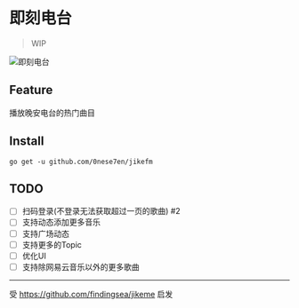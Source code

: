 # 即刻电台
> WIP

![即刻电台](https://raw.githubusercontent.com/findingsea/jikefm/master/dist/example.gif)

## Feature

播放晚安电台的热门曲目

## Install

`go get -u github.com/0nese7en/jikefm`

## TODO

- [ ] 扫码登录(不登录无法获取超过一页的歌曲) #2
- [ ] 支持动态添加更多音乐
- [ ] 支持广场动态
- [ ] 支持更多的Topic
- [ ] 优化UI
- [ ] 支持除网易云音乐以外的更多歌曲

---

受 https://github.com/findingsea/jikeme 启发


